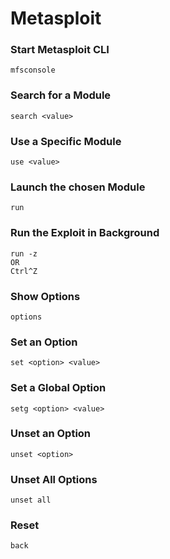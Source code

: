 # Metasploit

### Start Metasploit CLI
```
mfsconsole
```

### Search for a Module
```
search <value>
```

### Use a Specific Module
```
use <value>
```

### Launch the chosen Module 
```
run
```

### Run the Exploit in Background
```
run -z
OR
Ctrl^Z
```

### Show Options
```
options
```

### Set an Option
```
set <option> <value>
```

### Set a Global Option
```
setg <option> <value>
```

### Unset an Option
```
unset <option>
```

### Unset All Options
```
unset all
```

### Reset 
```
back
```
